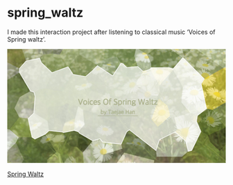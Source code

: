 # spring_waltz

I made this interaction project after listening to classical music ‘Voices of Spring waltz’.

<img src="./resources/imgs/spw_share2.jpg" >

<a href="https://spring_waltz.taejaehan.com/">Spring Waltz</a>